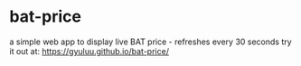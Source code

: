 # bat-price
a simple web app to display live BAT price - refreshes every 30 seconds
try it out at: https://gyuluu.github.io/bat-price/